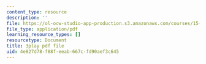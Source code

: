 ```yaml
---
content_type: resource
description: ''
file: https://ol-ocw-studio-app-production.s3.amazonaws.com/courses/15-031j-energy-decisions-markets-and-policies-spring-2012/4e827d78f88feeab667cfd90aef3c645_mKmMDYGO3-Y.pdf
file_type: application/pdf
learning_resource_types: []
resourcetype: Document
title: 3play pdf file
uid: 4e827d78-f88f-eeab-667c-fd90aef3c645
---
```

